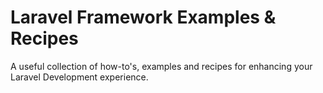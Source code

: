 # Laravel Framework Examples & Recipes

A useful collection of how-to's, examples and recipes for enhancing your Laravel Development experience.